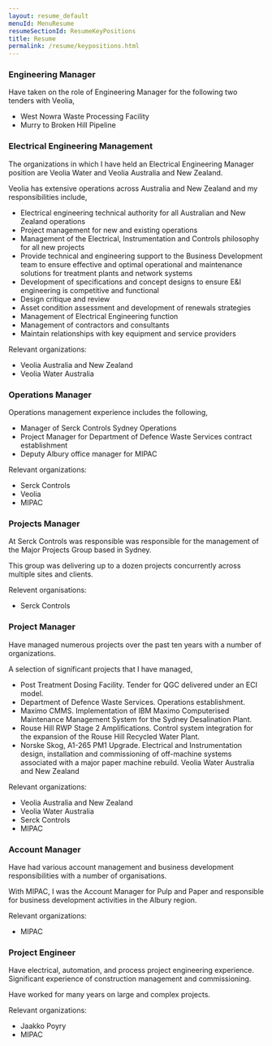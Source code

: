 ```yaml
---
layout: resume_default
menuId: MenuResume
resumeSectionId: ResumeKeyPositions
title: Resume
permalink: /resume/keypositions.html
---
```

<div class="container">

<div class="row">

<div class="col-md-6">            
<div markdown="1">

### Engineering Manager

Have taken on the role of Engineering Manager for the following two tenders
with Veolia,
- West Nowra Waste Processing Facility
- Murry to Broken Hill Pipeline

### Electrical Engineering Management

The organizations in which I have held an Electrical Engineering Manager position are Veolia Water and Veolia Australia and New Zealand.

Veolia has extensive operations across Australia and New Zealand and my responsibilities include,
- Electrical engineering technical authority for all Australian and New Zealand operations
- Project management for new and existing operations
- Management of the Electrical, Instrumentation and Controls philosophy for all new projects
- Provide technical and engineering support to the Business Development team to ensure effective and optimal operational and maintenance solutions for treatment plants and network systems
- Development of specifications and concept designs to ensure E&I engineering is competitive and functional
- Design critique and review
- Asset condition assessment and development of renewals strategies
- Management of Electrical Engineering function
- Management of contractors and consultants
- Maintain relationships with key equipment and service providers

Relevant organizations:
- Veolia Australia and New Zealand
- Veolia Water Australia

### Operations Manager

Operations management experience includes the following,
- Manager of Serck Controls Sydney Operations
- Project Manager for Department of Defence Waste Services contract establishment
- Deputy Albury office manager for MIPAC

Relevant organizations:
- Serck Controls
- Veolia
- MIPAC

### Projects Manager

At Serck Controls was responsible was responsible for the management of the
Major Projects Group based in Sydney.

This group was delivering up to a dozen projects concurrently across multiple
sites and clients.

Relevent organisations:
- Serck Controls

</div>
</div>

<div class="col-md-6">            
<div markdown="1">

### Project Manager

Have managed numerous projects over the past ten years with a number of organizations.

A selection of significant projects that I have managed,
- Post Treatment Dosing Facility. Tender for QGC delivered under an ECI model.
- Department of Defence Waste Services. Operations establishment.
- Maximo CMMS. Implementation of IBM Maximo Computerised Maintenance Management System for the Sydney Desalination Plant.
- Rouse Hill RWP Stage 2 Amplifications. Control system integration for the expansion of the Rouse Hill Recycled Water Plant.
- Norske Skog, A1-265 PM1 Upgrade. Electrical and Instrumentation design, installation and commissioning of off-machine systems associated with a major paper machine rebuild.
Veolia Water Australia and New Zealand

Relevant organizations:
- Veolia Australia and New Zealand
- Veolia Water Australia
- Serck Controls
- MIPAC

### Account Manager

Have had various account management and business development responsibilities with a number of organisations.

With MIPAC, I was the Account Manager for Pulp and Paper and responsible for business development activities in the Albury region.

Relevant organizations:
- MIPAC

### Project Engineer

Have electrical, automation, and process project engineering experience. Significant experience of construction management and commissioning.

Have worked for many years on large and complex projects.

Relevant organizations:
- Jaakko Poyry
- MIPAC

</div>
</div>
